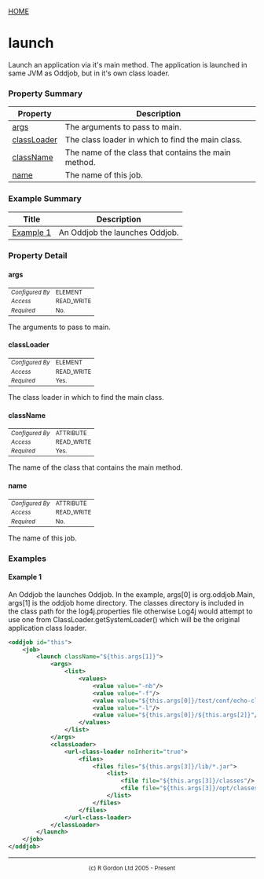 [HOME](../../../README.md)
# launch

Launch an application via it's main method. The
application is launched in same JVM as Oddjob, but in it's own class loader.

### Property Summary

| Property | Description |
| -------- | ----------- |
| [args](#propertyargs) | The arguments to pass to main. | 
| [classLoader](#propertyclassloader) | The class loader in which to find the main class. | 
| [className](#propertyclassname) | The name of the class that contains the main method. | 
| [name](#propertyname) | The name of this job. | 


### Example Summary

| Title | Description |
| ----- | ----------- |
| [Example 1](#example1) | An Oddjob the launches Oddjob. |


### Property Detail
#### args <a name="propertyargs"></a>

<table style='font-size:smaller'>
      <tr><td><i>Configured By</i></td><td>ELEMENT</td></tr>
      <tr><td><i>Access</i></td><td>READ_WRITE</td></tr>
      <tr><td><i>Required</i></td><td>No.</td></tr>
</table>

The arguments to pass to main.

#### classLoader <a name="propertyclassloader"></a>

<table style='font-size:smaller'>
      <tr><td><i>Configured By</i></td><td>ELEMENT</td></tr>
      <tr><td><i>Access</i></td><td>READ_WRITE</td></tr>
      <tr><td><i>Required</i></td><td>Yes.</td></tr>
</table>

The class loader in which to find the main class.

#### className <a name="propertyclassname"></a>

<table style='font-size:smaller'>
      <tr><td><i>Configured By</i></td><td>ATTRIBUTE</td></tr>
      <tr><td><i>Access</i></td><td>READ_WRITE</td></tr>
      <tr><td><i>Required</i></td><td>Yes.</td></tr>
</table>

The name of the class that contains the main method.

#### name <a name="propertyname"></a>

<table style='font-size:smaller'>
      <tr><td><i>Configured By</i></td><td>ATTRIBUTE</td></tr>
      <tr><td><i>Access</i></td><td>READ_WRITE</td></tr>
      <tr><td><i>Required</i></td><td>No.</td></tr>
</table>

The name of this job.


### Examples
#### Example 1 <a name="example1"></a>

An Oddjob the launches Oddjob. In the example, args[0] is org.oddjob.Main, args[1] is the
oddjob home directory. The classes directory is included in the class path
for the log4j.properties file otherwise Log4j would attempt to use one
from ClassLoader.getSystemLoader() which will be the original application
class loader.

```xml
<oddjob id="this">
    <job>
        <launch className="${this.args[1]}">
            <args>
                <list>
                    <values>
                        <value value="-nb"/>
                        <value value="-f"/>
                        <value value="${this.args[0]}/test/conf/echo-class-loader.xml"/>
                        <value value="-l"/>
                        <value value="${this.args[0]}/${this.args[2]}"/>
                    </values>
                </list>
            </args>
            <classLoader>
                <url-class-loader noInherit="true">
                    <files>
                        <files files="${this.args[3]}/lib/*.jar">
                            <list>
                                <file file="${this.args[3]}/classes"/>
                                <file file="${this.args[3]}/opt/classes"/>
                            </list>
                        </files>
                    </files>
                </url-class-loader>
            </classLoader>
        </launch>
    </job>
</oddjob>
```



-----------------------

<div style='font-size: smaller; text-align: center;'>(c) R Gordon Ltd 2005 - Present</div>
